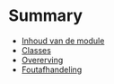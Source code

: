 # Summary

* [Inhoud van de module](chapter1.md)
* [Classes](chapter2.md)
* [Overerving](chapter3.md)
* [Foutafhandeling](chapter4.md)
